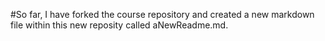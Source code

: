 #So far, I have forked the course repository and created a new markdown file within this new reposity called aNewReadme.md. 
